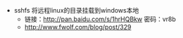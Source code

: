 - sshfs 将远程linux的目录挂载到windows本地
  - 链接：http://pan.baidu.com/s/1hrHQBkw 密码：vr8b
  - http://www.fwolf.com/blog/post/329
